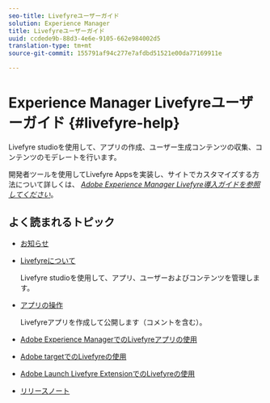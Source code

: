 ```yaml
---
seo-title: Livefyreユーザーガイド
solution: Experience Manager
title: Livefyreユーザーガイド
uuid: ccdede9b-88d3-4e6e-9105-662e984002d5
translation-type: tm+mt
source-git-commit: 155791af94c277e7afdbd51521e00da77169911e

---
```



# Experience Manager Livefyreユーザーガイド {#livefyre-help}

Livefyre studioを使用して、アプリの作成、ユーザー生成コンテンツの収集、コンテンツのモデレートを行います。

開発者ツールを使用してLivefyre Appsを実装し、サイトでカスタマイズする方法について詳しくは、 [*Adobe Experience Manager Livefyre導入ガイドを参照してください*](/help/implementation/home.md)。

## よく読まれるトピック

* [お知らせ](c-anouncements.md#c_anouncements)

* [Livefyreについて](c-product.md#c_product)

   Livefyre studioを使用して、アプリ、ユーザーおよびコンテンツを管理します。

* [アプリの操作](c-about-apps/c-about-apps.md#c_about_apps)

   Livefyreアプリを作成して公開します（コメントを含む）。

* [Adobe Experience ManagerでのLivefyreアプリの使用](https://helpx.adobe.com/experience-manager/6-4/sites/administering/using/livefyre.html)


* [Adobe targetでのLivefyreの使用](/help/using/c-library/livefyre-target.md)

* [Adobe Launch Livefyre ExtensionでのLivefyreの使用](https://docs.adobelaunch.com/extension-reference/web/adobe-livefyre-extension)

* [リリースノート](c-rn/c-rn.md#c_rn)

